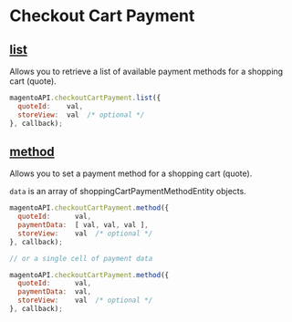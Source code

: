 # Checkout Cart Payment

## [list](http://www.magentocommerce.com/api/soap/checkout/cartPayment/cart_payment.list.html)

Allows you to retrieve a list of available payment methods for a shopping cart (quote).

```js
magentoAPI.checkoutCartPayment.list({
  quoteId:    val,
  storeView:  val  /* optional */
}, callback);
```

## [method](http://www.magentocommerce.com/api/soap/checkout/cartPayment/cart_payment.method.html)

Allows you to set a payment method for a shopping cart (quote).

`data` is an array of shoppingCartPaymentMethodEntity objects.

```js
magentoAPI.checkoutCartPayment.method({
  quoteId:      val,
  paymentData:  [ val, val, val ],
  storeView:    val  /* optional */
}, callback);

// or a single cell of payment data

magentoAPI.checkoutCartPayment.method({
  quoteId:      val,
  paymentData:  val,
  storeView:    val  /* optional */
}, callback);
```